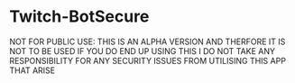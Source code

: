 # Twitch-BotSecure

NOT FOR PUBLIC USE: THIS IS AN ALPHA VERSION AND THERFORE IT IS NOT TO BE USED 
IF YOU DO END UP USING THIS I DO NOT TAKE ANY RESPONSIBILITY FOR ANY SECURITY ISSUES FROM UTILISING THIS APP THAT ARISE 
